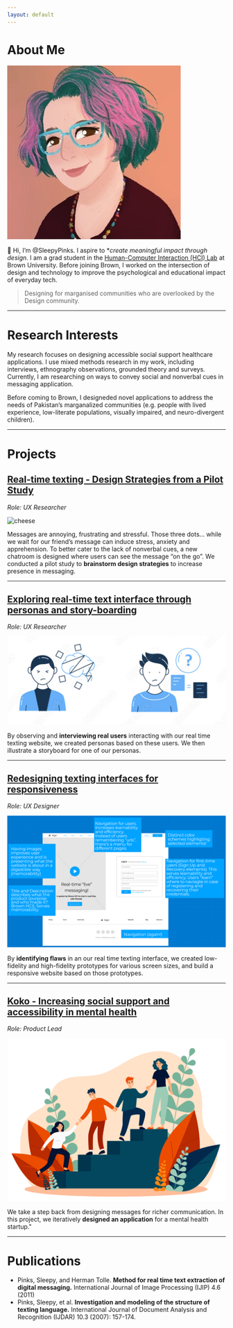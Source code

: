 ```yaml
---
layout: default
---
```


# About Me

<img class="profile-picture" src="images/1599155795154.jpeg">

👋 Hi, I’m @SleepyPinks. I aspire to **create meaningful impact through design*. I am a grad student in the [Human-Computer Interaction (HCI) Lab](https://hci.brown.edu/) at Brown University. Before joining Brown, I worked on the intersection of design and technology to improve the psychological and educational impact of everyday tech.

> Designing for marganised communities who are overlooked by the Design community.

***

# Research Interests

My research focuses on designing accessible social support healthcare applications. I use mixed methods research in my work, including interviews, ethnography observations, grounded theory and surveys. Currently, I am researching on ways to convey social and nonverbal cues in messaging application. 

Before coming to Brown, I designeded novel applications to address the needs of Pakistan’s marganalized communities (e.g. people with lived experience, low-literate populations, visually impaired, and neuro-divergent children). 

***

# Projects

## [**Real-time texting - Design Strategies from a Pilot Study**](https://sleepypinks.github.io/)

*Role: UX Researcher*

![cheese](images/texting.jpeg)

Messages are annoying, frustrating and stressful. Those three dots… while we wait for our friend’s message can induce stress, anxiety and apprehension. To better cater to the lack of nonverbal cues, a new chatroom is designed where users can see the message “on the go”. We conducted a pilot study to **brainstorm design strategies** to increase presence in messaging.

***

## [**Exploring real-time text interface through personas and story-boarding**](https://sleepypinks.github.io/personas)

*Role: UX Researcher*

![confuse2.png](images/confuse2.png)

By observing and **interviewing real users** interacting with our real time texting website, we created personas based on these users. We then illustrate a storyboard for one of our personas.
 
***** 

## [**Redesigning texting interfaces for responsiveness**](https://sleepypinks.github.io/redesign)

*Role: UX Designer*

![desktop.jpeg](images/desktop.jpeg)

By **identifying flaws** in an our real time texting interface, we created low-fidelity and high-fidelity prototypes for various screen sizes, and build a responsive website based on those prototypes.

*** 


## [**Koko - Increasing social support and accessibility in mental health**](https://sleepypinks.github.io/koko)

*Role: Product Lead*

![/peer_support](images//peersupport.jpeg)

We take a step back from designing messages for richer communication. In this project, we iteratively **designed an application** for a mental health startup."

---

# Publications

* Pinks, Sleepy, and Herman Tolle. **Method for real time text extraction of digital messaging.** International Journal of Image Processing (IJIP) 4.6 (2011)
* Pinks, Sleepy, et al. **Investigation and modeling of the structure of texting language.** International Journal of Document Analysis and Recognition (IJDAR) 10.3 (2007): 157-174.
